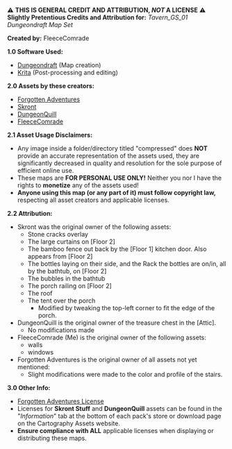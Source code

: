 ⚠️ **THIS IS GENERAL CREDIT AND ATTRIBUTION, *NOT* A LICENSE** ⚠️<br>
**Slightly Pretentious Credits and Attribution for:** *Tavern_GS_01 Dungeondraft Map Set*

**Created by:** FleeceComrade

**1.0 Software Used:**
- [Dungeondraft](https://dungeondraft.net/) (Map creation)
- [Krita](https://krita.org/en/) (Post-processing and editing)

**2.0 Assets by these creators:**
- [Forgotten Adventures](https://www.forgotten-adventures.net/)
- [Skront](https://cartographyassets.com/creator/skront-stuff/)
- [DungeonQuill](https://cartographyassets.com/creator/dungeonquill/)
- [FleeceComrade](mailto:fleececomrade@gmail.com)

**2.1 Asset Usage Disclaimers:**
- Any image inside a folder/directory titled "compressed" does **NOT** provide an accurate representation of the assets used, they are significantly decreased in quality and resolution for the sole purpose of efficient online use.
- These maps are **FOR PERSONAL USE ONLY!** Neither you nor I have the rights to **monetize** any of the assets used!
- **Anyone using this map (or any part of it) must follow copyright law,** respecting all asset creators and applicable licenses.

**2.2 Attribution:**
- Skront was the original owner of the following assets:
  - Stone cracks overlay
  - The large curtains on [Floor 2]
  - The bamboo fence out back by the [Floor 1] kitchen door. Also appears from [Floor 2]
  - The bottles laying on their side, and the Rack the bottles are on/in, all by the bathtub, on [Floor 2]
  - The bubbles in the bathtub
  - The porch railing on [Floor 2]
  - The roof
  - The tent over the porch
    - Modified by tweaking the top-left corner to fit the edge of the porch.
- DungeonQuill is the original owner of the treasure chest in the [Attic].
  - No modifications made
- FleeceComrade (Me) is the original owner of the following assets:
  - walls
  - windows
- Forgotten Adventures is the original owner of all assets not yet mentioned:
  - Slight modifications were made to the color and profile of the stairs.

**3.0 Other Info:**
- [Forgotten Adventures License](https://docs.google.com/document/d/1YVEXSHlePMtlD-CPAigBF_b_dX9AoLEDJt4mv0oVyvQ/edit?tab=t.0)
- Licenses for **Skront Stuff** and **DungeonQuill** assets can be found in the "_Information_" tab at the bottom of each pack's store or download page on the Cartography Assets website. 
- **Ensure compliance with ALL** applicable licenses when displaying or distributing these maps.
